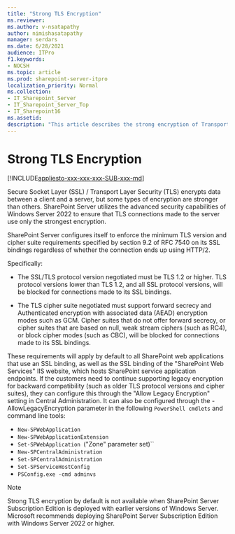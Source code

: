 ```yaml
---
title: "Strong TLS Encryption"
ms.reviewer: 
ms.author: v-nsatapathy
author: nimishasatapathy
manager: serdars
ms.date: 6/28/2021
audience: ITPro
f1.keywords:
- NOCSH
ms.topic: article
ms.prod: sharepoint-server-itpro
localization_priority: Normal
ms.collection:
- IT_Sharepoint_Server
- IT_Sharepoint_Server_Top
- IT_Sharepoint16
ms.assetid: 
description: "This article describes the strong encryption of Transport Layer Security (TLS)."
---
```


# Strong TLS Encryption

[!INCLUDE[appliesto-xxx-xxx-xxx-SUB-xxx-md](../includes/appliesto-xxx-xxx-xxx-SUB-xxx-md.md)]

Secure Socket Layer (SSL) / Transport Layer Security (TLS) encrypts data between a client and a server, but some types of encryption are stronger than others. SharePoint Server utilizes the advanced security capabilities of Windows Server 2022 to ensure that TLS connections made to the server use only the strongest encryption.

SharePoint Server configures itself to enforce the minimum TLS version and cipher suite requirements specified by section 9.2 of RFC 7540 on its SSL bindings regardless of whether the connection ends up using HTTP/2. 

Specifically:

- The SSL/TLS protocol version negotiated must be TLS 1.2 or higher. TLS protocol versions lower than TLS 1.2, and all SSL protocol versions, will be blocked for connections made to its SSL bindings.

- The TLS cipher suite negotiated must support forward secrecy and Authenticated encryption with associated data (AEAD) encryption modes such as GCM. Cipher suites that do not offer forward secrecy, or cipher suites that are based on null, weak stream ciphers (such as RC4), or block cipher modes (such as CBC), will be blocked for connections made to its SSL bindings.

These requirements will apply by default to all SharePoint web applications that use an SSL binding, as well as the SSL binding of the "SharePoint Web Services" IIS website, which hosts SharePoint service application endpoints. If the customers need to continue supporting legacy encryption for backward compatibility (such as older TLS protocol versions and cipher suites), they can configure this through the "Allow Legacy Encryption" setting in Central Administration. It can also be configured through the -AllowLegacyEncryption parameter in the following `PowerShell cmdlets` and command line tools:
- `New-SPWebApplication`
- `New-SPWebApplicationExtension`
- `Set-SPWebApplication `("Zone" parameter set)``
- `New-SPCentralAdministration`
- `Set-SPCentralAdministration`
- `Set-SPServiceHostConfig`
- `PSConfig.exe -cmd adminvs`

> [!NOTE]
> Strong TLS encryption by default is not available when SharePoint Server Subscription Edition is deployed with earlier versions of Windows Server. Microsoft recommends deploying SharePoint Server Subscription Edition with Windows Server 2022 or higher.
